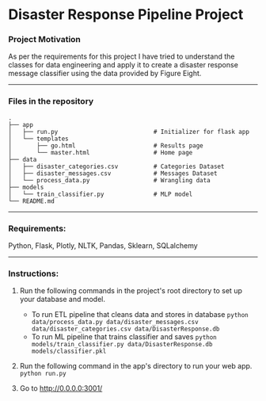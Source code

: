 # Disaster Response Pipeline Project

### Project Motivation
As per the requirements for this project I have tried to understand the classes for data engineering and apply it to create a disaster response message classifier using the data provided by Figure Eight.
___
### Files in the repository
    .
    ├── app     
    │   ├── run.py                           # Initializer for flask app
    │   └── templates   
    │       ├── go.html                      # Results page 
    │       └── master.html                  # Home page
    ├── data                   
    │   ├── disaster_categories.csv          # Categories Dataset
    │   ├── disaster_messages.csv            # Messages Dataset
    │   └── process_data.py                  # Wrangling data
    ├── models
    │   └── train_classifier.py              # MLP model
    └── README.md
___
### Requirements:
Python, Flask, Plotly, NLTK, Pandas, Sklearn, SQLalchemy
___
### Instructions:
1. Run the following commands in the project's root directory to set up your database and model.

    - To run ETL pipeline that cleans data and stores in database
        `python data/process_data.py data/disaster_messages.csv data/disaster_categories.csv data/DisasterResponse.db`
    - To run ML pipeline that trains classifier and saves
        `python models/train_classifier.py data/DisasterResponse.db models/classifier.pkl`

2. Run the following command in the app's directory to run your web app.
    `python run.py`

3. Go to http://0.0.0.0:3001/
